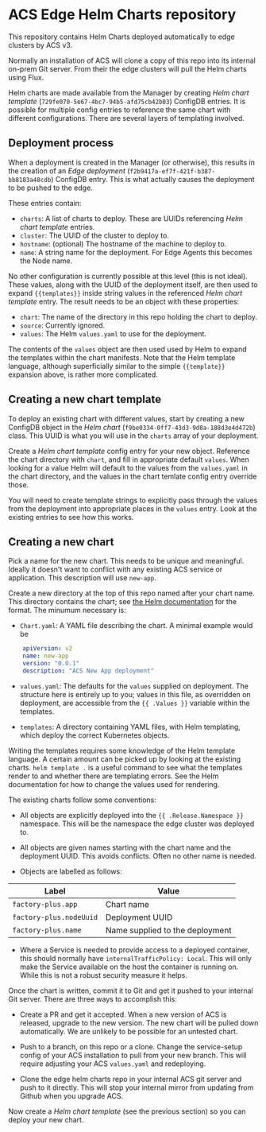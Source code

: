 # ACS Edge Helm Charts repository

This repository contains Helm Charts deployed automatically to edge
clusters by ACS v3.

Normally an installation of ACS will clone a copy of this repo into its
internal on-prem Git server. From their the edge clusters will pull the
Helm charts using Flux.

Helm charts are made available from the Manager by creating 
_Helm chart template_ (`729fe070-5e67-4bc7-94b5-afd75cb42b03`) ConfigDB
entries. It is possible for multiple config entries to reference the
same chart with different configurations. There are several layers of
templating involved.

## Deployment process

When a deployment is created in the Manager (or otherwise), this results
in the creation of an _Edge deployment_ 
(`f2b9417a-ef7f-421f-b387-bb8183a48cdb`) ConfigDB entry. This is what
actually causes the deployment to be pushed to the edge.

These entries contain:

* `charts`: A list of charts to deploy. These are UUIDs referencing
  _Helm chart template_ entries.
* `cluster`: The UUID of the cluster to deploy to.
* `hostname`: (optional) The hostname of the machine to deploy to.
* `name`: A string name for the deployment. For Edge Agents this becomes
  the Node name.

No other configuration is currently possible at this level (this is not
ideal). These values, along with the UUID of the deployment itself, are
then used to expand `{{templates}}` inside string values in the
referenced _Helm chart template_ entry. The result needs to be an object
with these properties:

* `chart`: The name of the directory in this repo holding the chart to
  deploy.
* `source`: Currently ignored.
* `values`: The Helm `values.yaml` to use for the deployment.

The contents of the `values` object are then used used by Helm to expand
the templates within the chart manifests. Note that the Helm template
language, although superficially similar to the simple `{{template}}`
expansion above, is rather more complicated.

## Creating a new chart template

To deploy an existing chart with different values, start by creating a
new ConfigDB object in the _Helm chart_ 
(`f9be0334-0ff7-43d3-9d8a-188d3e4d472b`) class. This UUID is what you
will use in the `charts` array of your deployment.

Create a _Helm chart template_ config entry for your new object.
Reference the chart directory with `chart`, and fill in appropriate
default `values`. When looking for a value Helm will default to the
values from the `values.yaml` in the chart directory, and the values in
the chart temlate config entry override those.

You will need to create template strings to explicitly pass through the
values from the deployment into appropriate places in the `values`
entry. Look at the existing entries to see how this works.

## Creating a new chart

Pick a name for the new chart. This needs to be unique and meaningful.
Ideally it doesn't want to conflict with any existing ACS service or
application. This description will use `new-app`.

Create a new directory at the top of this repo named after your chart
name. This directory contains the chart; see [the Helm
documentation](https://helm.sh/docs/topics/charts/) for the format. The
minumum necessary is:

* `Chart.yaml`: A YAML file describing the chart. A minimal example
  would be

```yaml
    apiVersion: v2
    name: new-app
    version: "0.0.1"
    description: "ACS New App deployment"
```

* `values.yaml`: The defaults for the `values` supplied on deployment.
  The structure here is entirely up to you; values in this file, as
  overridden on deployment, are accessible from the `{{ .Values }}`
  variable within the templates.

* `templates`: A directory containing YAML files, with Helm templating,
  which deploy the correct Kubernetes objects.

Writing the templates requires some knowledge of the Helm template
language. A certain amount can be picked up by looking at the existing
charts. `helm template .` is a useful command to see what the templates
render to and whether there are templating errors. See the Helm
documentation for how to change the values used for rendering.

The existing charts follow some conventions:

* All objects are explicitly deployed into the `{{ .Release.Namespace
  }}` namespace. This will be the namespace the edge cluster was
  deployed to.

* All objects are given names starting with the chart name and the
  deployment UUID. This avoids conflicts. Often no other name is needed.

* Objects are labelled as follows:

Label|Value
---|---
`factory-plus.app`|Chart name
`factory-plus.nodeUuid`|Deployment UUID
`factory-plus.name`|Name supplied to the deployment

* Where a Service is needed to provide access to a deployed container,
  this should normally have `internalTrafficPolicy: Local`. This will
  only make the Service available on the host the container is running
  on. While this is not a robust security measure it helps.

Once the chart is written, commit it to Git and get it pushed to your
internal Git server. There are three ways to accomplish this:

* Create a PR and get it accepted. When a new version of ACS is
  released, upgrade to the new version. The new chart will be pulled
  down automatically. We are unlikely to be possible for an untested
  chart.

* Push to a branch, on this repo or a clone. Change the service-setup
  config of your ACS installation to pull from your new branch. This
  will require adjusting your ACS `values.yaml` and redeploying.

* Clone the edge helm charts repo in your internal ACS git server and
  push to it directly. This will stop your internal mirror from updating
  from Github when you upgrade ACS.

Now create a _Helm chart template_ (see the previous section) so you can
deploy your new chart.
